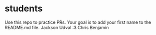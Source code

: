 # students
Use this repo to practice PRs. Your goal is to add your first name to the README.md file.
Jackson
Udval :3
Chris
Benjamin
